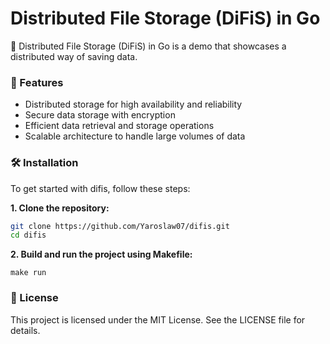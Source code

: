 # Distributed File Storage (DiFiS) in Go
💾 Distributed File Storage (DiFiS) in Go is a demo that showcases a distributed way of saving data.

### 🌟 Features
- Distributed storage for high availability and reliability
- Secure data storage with encryption
- Efficient data retrieval and storage operations
- Scalable architecture to handle large volumes of data

### 🛠️ Installation

To get started with difis, follow these steps:

__1. Clone the repository:__

```bash
git clone https://github.com/Yaroslaw07/difis.git
cd difis
```
__2. Build and run the project using Makefile:__

```
make run
```

### 📜 License
This project is licensed under the MIT License. See the LICENSE file for details.
